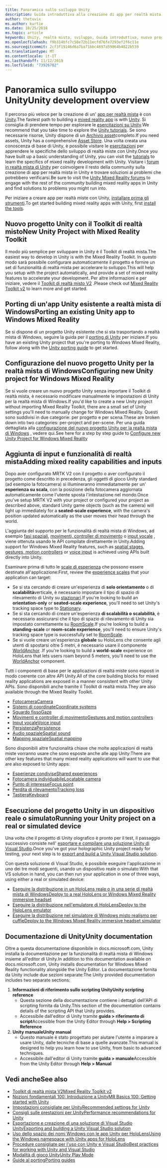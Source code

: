 ```yaml
---
title: Panoramica sullo sviluppo Unity
description: Guida introduttiva alla creazione di app per realtà mista in Unity.
author: thetuvix
ms.author: kurtie
ms.date: 10/25/2018
ms.topic: article
keywords: Unity, realtà mista, sviluppo, Guida introduttiva, nuovo progetto, porting, funzionalità, fotocamera, simulazione, emulazione, documentazione
ms.openlocfilehash: f9b314bfc7c58e72b11ecfd76fe7293ef2f6c11e
ms.sourcegitcommit: 2cf3f19146d6a7ba71bbc4697a59064b4822b539
ms.translationtype: MT
ms.contentlocale: it-IT
ms.lasthandoff: 11/12/2019
ms.locfileid: "73926702"
---
```

# <a name="unity-development-overview"></a><span data-ttu-id="aeace-104">Panoramica sullo sviluppo Unity</span><span class="sxs-lookup"><span data-stu-id="aeace-104">Unity development overview</span></span>

<span data-ttu-id="aeace-105">Il percorso più veloce per la creazione di un' [app per realtà mista](app-views.md) è con [Unity](https://unity.com).</span><span class="sxs-lookup"><span data-stu-id="aeace-105">The fastest path to building a [mixed reality app](app-views.md) is with [Unity](https://unity.com).</span></span> <span data-ttu-id="aeace-106">Si consiglia di prendere tempo per esplorare le [esercitazioni su Unity](https://unity3d.com/learn/tutorials).</span><span class="sxs-lookup"><span data-stu-id="aeace-106">We recommend that you take time to explore the [Unity tutorials](https://unity3d.com/learn/tutorials).</span></span> <span data-ttu-id="aeace-107">Se sono necessarie risorse, Unity dispone di un [Archivio asset](https://www.assetstore.unity3d.com/)completo.</span><span class="sxs-lookup"><span data-stu-id="aeace-107">If you need assets, Unity has a comprehensive [Asset Store](https://www.assetstore.unity3d.com/).</span></span> <span data-ttu-id="aeace-108">Una volta creata una conoscenza di base di Unity, è possibile visitare le [esercitazioni](tutorials.md) per apprendere le specifiche dello sviluppo di realtà miste con Unity.</span><span class="sxs-lookup"><span data-stu-id="aeace-108">Once you have built up a basic understanding of Unity, you can visit the [tutorials](tutorials.md) to learn the specifics of mixed reality development with Unity.</span></span> <span data-ttu-id="aeace-109">Visitare i [forum in realtà mista di Unity](https://forum.unity3d.com/forums/hololens.102/) per coinvolgere il resto della community sulla creazione di app per realtà mista in Unity e trovare soluzioni ai problemi che potrebbero verificarsi.</span><span class="sxs-lookup"><span data-stu-id="aeace-109">Be sure to visit the [Unity Mixed Reality forums](https://forum.unity3d.com/forums/hololens.102/) to engage with the rest of the community building mixed reality apps in Unity and find solutions to problems you might run into.</span></span>

<span data-ttu-id="aeace-110">Per iniziare a creare app per realtà miste con Unity, [installare prima gli strumenti](install-the-tools.md).</span><span class="sxs-lookup"><span data-stu-id="aeace-110">To get started building mixed reality apps with Unity, first [install the tools](install-the-tools.md).</span></span> 

## <a name="new-unity-project-with-mixed-reality-toolkit"></a><span data-ttu-id="aeace-111">Nuovo progetto Unity con il Toolkit di realtà misto</span><span class="sxs-lookup"><span data-stu-id="aeace-111">New Unity Project with Mixed Reality Toolkit</span></span> 

<span data-ttu-id="aeace-112">Il modo più semplice per sviluppare in Unity è il Toolkit di realtà mista.</span><span class="sxs-lookup"><span data-stu-id="aeace-112">The easiest way to develop in Unity is with the Mixed Reality Toolkit.</span></span> <span data-ttu-id="aeace-113">In questo modo sarà possibile configurare automaticamente il progetto e fornire un set di funzionalità di realtà mista per accelerare lo sviluppo.</span><span class="sxs-lookup"><span data-stu-id="aeace-113">This will help you setup with the project automatically, and provide a set of mixed reality features to accelerate your development.</span></span> <span data-ttu-id="aeace-114">Per altre informazioni e per iniziare, vedere il [Toolkit di realtà misto V2](mrtk-getting-started.md) .</span><span class="sxs-lookup"><span data-stu-id="aeace-114">Please check out [Mixed Reality Toolkit v2](mrtk-getting-started.md) to learn more and get started.</span></span> 

## <a name="porting-an-existing-unity-app-to-windows-mixed-reality"></a><span data-ttu-id="aeace-115">Porting di un'app Unity esistente a realtà mista di Windows</span><span class="sxs-lookup"><span data-stu-id="aeace-115">Porting an existing Unity app to Windows Mixed Reality</span></span>

<span data-ttu-id="aeace-116">Se si dispone di un progetto Unity esistente che si sta trasportando a realtà mista di Windows, seguire la guida per il [porting di Unity](porting-guides.md) per iniziare.</span><span class="sxs-lookup"><span data-stu-id="aeace-116">If you have an existing Unity project that you're porting to Windows Mixed Reality, follow along with the [Unity porting guide](porting-guides.md) to get started.</span></span>

## <a name="configuring-new-unity-project-for-windows-mixed-reality"></a><span data-ttu-id="aeace-117">Configurazione del nuovo progetto Unity per la realtà mista di Windows</span><span class="sxs-lookup"><span data-stu-id="aeace-117">Configuring new Unity project for Windows Mixed Reality</span></span>

<span data-ttu-id="aeace-118">Se si vuole creare un nuovo progetto Unity senza importare il Toolkit di realtà mista, è necessario modificare manualmente le impostazioni di Unity per la realtà mista di Windows.</span><span class="sxs-lookup"><span data-stu-id="aeace-118">If you'd like to create a new Unity project without importing Mixed Reality Toolkit, there are a small set of Unity settings you'll need to manually change for Windows Mixed Reality.</span></span> <span data-ttu-id="aeace-119">Questi sono suddivisi in due categorie: per progetto e per scena.</span><span class="sxs-lookup"><span data-stu-id="aeace-119">These are broken down into two categories: per-project and per-scene.</span></span> <span data-ttu-id="aeace-120">Per una guida dettagliata alla [configurazione del nuovo progetto Unity per la realtà mista di Windows](Configure-Unity-Project.md) , vedere qui.</span><span class="sxs-lookup"><span data-stu-id="aeace-120">See here for a step by step guide to [Configure new Unity Project for Windows Mixed Reality](Configure-Unity-Project.md)</span></span>

## <a name="adding-mixed-reality-capabilities-and-inputs"></a><span data-ttu-id="aeace-121">Aggiunta di input e funzionalità di realtà mista</span><span class="sxs-lookup"><span data-stu-id="aeace-121">Adding mixed reality capabilities and inputs</span></span>

<span data-ttu-id="aeace-122">Dopo aver configurato MRTK V2 con il progetto o aver configurato il progetto come descritto in precedenza, gli oggetti di gioco Unity standard (ad esempio la fotocamera) si illumineranno immediatamente per un' **esperienza su scala**, con la posizione della fotocamera aggiornata automaticamente come l'utente sposta l'intestazione nel mondo.</span><span class="sxs-lookup"><span data-stu-id="aeace-122">Once you've setup MRTK V2 with your project or configured your project as described above, standard Unity game objects (such as the camera) will light up immediately for a **seated-scale experience**, with the camera's position updated automatically as the user moves their head through the world.</span></span>

<span data-ttu-id="aeace-123">L'aggiunta del supporto per le funzionalità di realtà mista di Windows, ad esempio [fasi spaziali](coordinate-systems.md#spatial-coordinate-systems), [movimenti, controller di movimento](gestures-and-motion-controllers-in-unity.md) o [input vocale](voice-input-in-unity.md) , viene ottenuta usando le API compilate direttamente in Unity.</span><span class="sxs-lookup"><span data-stu-id="aeace-123">Adding support for Windows Mixed Reality features, such as [spatial stages](coordinate-systems.md#spatial-coordinate-systems), [gestures, motion controllers](gestures-and-motion-controllers-in-unity.md) or [voice input](voice-input-in-unity.md) is achieved using APIs built directly into Unity.</span></span> 

<span data-ttu-id="aeace-124">Esaminare prima di tutto le [scale di esperienza](coordinate-systems.md) che possono essere destinate all'applicazione:</span><span class="sxs-lookup"><span data-stu-id="aeace-124">First, review the [experience scales](coordinate-systems.md) that your application can target:</span></span>
* <span data-ttu-id="aeace-125">Se si sta cercando di creare un'esperienza di **solo orientamento** o di **scalabilità**verticale, è necessario impostare il tipo di spazio di rilevamento di Unity su [stazionari](coordinate-systems-in-unity.md#building-an-orientation-only-or-seated-scale-experience).</span><span class="sxs-lookup"><span data-stu-id="aeace-125">If you're looking to build an **orientation-only** or **seated-scale experience**, you'll need to set Unity's tracking space type to [Stationary](coordinate-systems-in-unity.md#building-an-orientation-only-or-seated-scale-experience).</span></span>
* <span data-ttu-id="aeace-126">Se si sta cercando di creare un'esperienza **di scalabilità o** **scalabilità**, è necessario assicurarsi che il tipo di spazio di rilevamento di Unity sia impostato correttamente su [RoomScale](coordinate-systems-in-unity.md#building-an-orientation-only-or-seated-scale-experience).</span><span class="sxs-lookup"><span data-stu-id="aeace-126">If you're looking to build a **standing-scale** or **room-scale experience**, you'll need to ensure Unity's tracking space type is successfully set to [RoomScale](coordinate-systems-in-unity.md#building-an-orientation-only-or-seated-scale-experience).</span></span>
* <span data-ttu-id="aeace-127">Se si vuole creare un'esperienza **globale** su HoloLens che consente agli utenti di spostarsi oltre 5 metri, è necessario usare il componente [WorldAnchor](coordinate-systems-in-unity.md#building-a-world-scale-experience) .</span><span class="sxs-lookup"><span data-stu-id="aeace-127">If you're looking to build a **world-scale** experience on HoloLens that lets users roam beyond 5 meters, you'll need to use the [WorldAnchor](coordinate-systems-in-unity.md#building-a-world-scale-experience) component.</span></span>

<span data-ttu-id="aeace-128">Tutti i componenti di base per le applicazioni di realtà miste sono esposti in modo coerente con altre API Unity.</span><span class="sxs-lookup"><span data-stu-id="aeace-128">All of the core building blocks for mixed reality applications are exposed in a manner consistent with other Unity APIs.</span></span> <span data-ttu-id="aeace-129">Sono disponibili anche tramite il Toolkit di realtà mista.</span><span class="sxs-lookup"><span data-stu-id="aeace-129">They are also available through the Mixed Reality Toolkit.</span></span>
* [<span data-ttu-id="aeace-130">Fotocamera</span><span class="sxs-lookup"><span data-stu-id="aeace-130">Camera</span></span>](camera-in-unity.md)
* [<span data-ttu-id="aeace-131">Sistemi di coordinate</span><span class="sxs-lookup"><span data-stu-id="aeace-131">Coordinate systems</span></span>](coordinate-systems-in-unity.md)
* [<span data-ttu-id="aeace-132">Sguardo fisso</span><span class="sxs-lookup"><span data-stu-id="aeace-132">Gaze</span></span>](gaze-in-unity.md)
* [<span data-ttu-id="aeace-133">Movimenti e controller di movimento</span><span class="sxs-lookup"><span data-stu-id="aeace-133">Gestures and motion controllers</span></span>](gestures-and-motion-controllers-in-unity.md)
* [<span data-ttu-id="aeace-134">Input vocale</span><span class="sxs-lookup"><span data-stu-id="aeace-134">Voice input</span></span>](voice-input-in-unity.md)
* [<span data-ttu-id="aeace-135">Persistenza</span><span class="sxs-lookup"><span data-stu-id="aeace-135">Persistence</span></span>](persistence-in-unity.md)
* [<span data-ttu-id="aeace-136">Audio spaziale</span><span class="sxs-lookup"><span data-stu-id="aeace-136">Spatial sound</span></span>](spatial-sound-in-unity.md)
* [<span data-ttu-id="aeace-137">Mapping spaziale</span><span class="sxs-lookup"><span data-stu-id="aeace-137">Spatial mapping</span></span>](spatial-mapping-in-unity.md)

<span data-ttu-id="aeace-138">Sono disponibili altre funzionalità chiave che molte applicazioni di realtà miste vorranno usare che sono esposte anche alle app Unity:</span><span class="sxs-lookup"><span data-stu-id="aeace-138">There are other key features that many mixed reality applications will want to use that are also exposed to Unity apps:</span></span>
* [<span data-ttu-id="aeace-139">Esperienze condivise</span><span class="sxs-lookup"><span data-stu-id="aeace-139">Shared experiences</span></span>](shared-experiences-in-unity.md)
* [<span data-ttu-id="aeace-140">Fotocamera individuabile</span><span class="sxs-lookup"><span data-stu-id="aeace-140">Locatable camera</span></span>](locatable-camera-in-unity.md)
* [<span data-ttu-id="aeace-141">Punto di interesse</span><span class="sxs-lookup"><span data-stu-id="aeace-141">Focus point</span></span>](focus-point-in-unity.md)
* [<span data-ttu-id="aeace-142">Perdita di rilevamento</span><span class="sxs-lookup"><span data-stu-id="aeace-142">Tracking loss</span></span>](tracking-loss-in-unity.md)
* [<span data-ttu-id="aeace-143">Tastiera</span><span class="sxs-lookup"><span data-stu-id="aeace-143">Keyboard</span></span>](keyboard-input-in-unity.md)

## <a name="running-your-unity-project-on-a-real-or-simulated-device"></a><span data-ttu-id="aeace-144">Esecuzione del progetto Unity in un dispositivo reale o simulato</span><span class="sxs-lookup"><span data-stu-id="aeace-144">Running your Unity project on a real or simulated device</span></span>

<span data-ttu-id="aeace-145">Una volta che il progetto di Unity olografico è pronto per il test, il passaggio successivo consiste nell' [esportare e compilare una soluzione Unity di Visual Studio](exporting-and-building-a-unity-visual-studio-solution.md).</span><span class="sxs-lookup"><span data-stu-id="aeace-145">Once you've got your holographic Unity project ready for testing, your next step is to [export and build a Unity Visual Studio solution](exporting-and-building-a-unity-visual-studio-solution.md).</span></span>

<span data-ttu-id="aeace-146">Con questa soluzione di Visual Studio, è possibile eseguire l'applicazione in uno dei tre modi seguenti, usando un dispositivo reale o simulato:</span><span class="sxs-lookup"><span data-stu-id="aeace-146">With that VS solution in hand, you can then run your application in one of three ways, using either a real or simulated device:</span></span>
* [<span data-ttu-id="aeace-147">Eseguire la distribuzione in un HoloLens reale o in una serie di realtà mista di Windows</span><span class="sxs-lookup"><span data-stu-id="aeace-147">Deploy to a real HoloLens or Windows Mixed Reality immersive headset</span></span>](using-visual-studio.md)
* [<span data-ttu-id="aeace-148">Eseguire la distribuzione nell'emulatore di HoloLens</span><span class="sxs-lookup"><span data-stu-id="aeace-148">Deploy to the HoloLens emulator</span></span>](using-the-hololens-emulator.md)
* [<span data-ttu-id="aeace-149">Eseguire la distribuzione nel simulatore di Windows misto realismo per cuffie</span><span class="sxs-lookup"><span data-stu-id="aeace-149">Deploy to the Windows Mixed Reality immersive headset simulator</span></span>](using-the-windows-mixed-reality-simulator.md)

## <a name="unity-documentation"></a><span data-ttu-id="aeace-150">Documentazione di Unity</span><span class="sxs-lookup"><span data-stu-id="aeace-150">Unity documentation</span></span>

<span data-ttu-id="aeace-151">Oltre a questa documentazione disponibile in docs.microsoft.com, Unity installa la documentazione per la funzionalità di realtà mista di Windows insieme all'editor di Unity.</span><span class="sxs-lookup"><span data-stu-id="aeace-151">In addition to this documentation available on docs.microsoft.com, Unity installs documentation for Windows Mixed Reality functionality alongside the Unity Editor.</span></span> <span data-ttu-id="aeace-152">La documentazione fornita da Unity include due sezioni separate:</span><span class="sxs-lookup"><span data-stu-id="aeace-152">The Unity provided documentation includes two separate sections:</span></span>
1. <span data-ttu-id="aeace-153">**Informazioni di riferimento sullo scripting Unity**</span><span class="sxs-lookup"><span data-stu-id="aeace-153">**Unity scripting reference**</span></span>
    * <span data-ttu-id="aeace-154">Questa sezione della documentazione contiene i dettagli dell'API di scripting fornita da Unity.</span><span class="sxs-lookup"><span data-stu-id="aeace-154">This section of the documentation contains details of the scripting API that Unity provides.</span></span>
    * <span data-ttu-id="aeace-155">Accessibile dall'editor di Unity tramite **guida > riferimento di script**</span><span class="sxs-lookup"><span data-stu-id="aeace-155">Accessible from the Unity Editor through **Help > Scripting Reference**</span></span>
2. <span data-ttu-id="aeace-156">**Unity manuale**</span><span class="sxs-lookup"><span data-stu-id="aeace-156">**Unity manual**</span></span>
    * <span data-ttu-id="aeace-157">Questo manuale è stato progettato per aiutare l'utente a imparare a usare Unity, dalle tecniche di base a quelle avanzate.</span><span class="sxs-lookup"><span data-stu-id="aeace-157">This manual is designed to help you learn how to use Unity, from basic to advanced techniques.</span></span>
    * <span data-ttu-id="aeace-158">Accessibile dall'editor di Unity tramite **guida > manuale**</span><span class="sxs-lookup"><span data-stu-id="aeace-158">Accessible from the Unity Editor through **Help > Manual**</span></span>

## <a name="see-also"></a><span data-ttu-id="aeace-159">Vedi anche</span><span class="sxs-lookup"><span data-stu-id="aeace-159">See also</span></span>
* [<span data-ttu-id="aeace-160">Toolkit di realtà mista V2</span><span class="sxs-lookup"><span data-stu-id="aeace-160">Mixed Reality Toolkit v2</span></span>](mrtk-getting-started.md)
* [<span data-ttu-id="aeace-161">Nozioni fondamentali 100: Introduzione a Unity</span><span class="sxs-lookup"><span data-stu-id="aeace-161">MR Basics 100: Getting started with Unity</span></span>](holograms-100.md)
* [<span data-ttu-id="aeace-162">Impostazioni consigliate per Unity</span><span class="sxs-lookup"><span data-stu-id="aeace-162">Recommended settings for Unity</span></span>](recommended-settings-for-unity.md)
* [<span data-ttu-id="aeace-163">Consigli sulle prestazioni per Unity</span><span class="sxs-lookup"><span data-stu-id="aeace-163">Performance recommendations for Unity</span></span>](performance-recommendations-for-unity.md)
* [<span data-ttu-id="aeace-164">Esportazione e creazione di una soluzione di Visual Studio Unity</span><span class="sxs-lookup"><span data-stu-id="aeace-164">Exporting and building a Unity Visual Studio solution</span></span>](exporting-and-building-a-unity-visual-studio-solution.md)
* [<span data-ttu-id="aeace-165">Uso dello spazio dei nomi Windows con le app Unity per HoloLens</span><span class="sxs-lookup"><span data-stu-id="aeace-165">Using the Windows namespace with Unity apps for HoloLens</span></span>](using-the-windows-namespace-with-unity-apps-for-hololens.md)
* [<span data-ttu-id="aeace-166">Procedure consigliate per l'uso con Unity e Visual Studio</span><span class="sxs-lookup"><span data-stu-id="aeace-166">Best practices for working with Unity and Visual Studio</span></span>](best-practices-for-working-with-unity-and-visual-studio.md)
* [<span data-ttu-id="aeace-167">Modalità di gioco Unity</span><span class="sxs-lookup"><span data-stu-id="aeace-167">Unity Play Mode</span></span>](unity-play-mode.md)
* [<span data-ttu-id="aeace-168">Guide al porting</span><span class="sxs-lookup"><span data-stu-id="aeace-168">Porting guides</span></span>](porting-guides.md)
